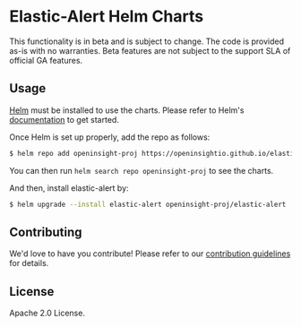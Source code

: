 # Elastic-Alert Helm Charts

This functionality is in beta and is subject to change. 
The code is provided as-is with no warranties. Beta features are not subject to the support SLA of official GA features.

## Usage

[Helm](https://helm.sh/) must be installed to use the charts. Please refer to Helm's [documentation](https://helm.sh/docs/) to get started.

Once Helm is set up properly, add the repo as follows:

```bash
$ helm repo add openinsight-proj https://openinsightio.github.io/elastic-alert
```

You can then run `helm search repo openinsight-proj` to see the charts.

And then, install elastic-alert by:

```bash
$ helm upgrade --install elastic-alert openinsight-proj/elastic-alert
```

## Contributing
We'd love to have you contribute! Please refer to our [contribution guidelines](https://github.com/openinsight-proj/elastic-alert/blob/main/CONTRIBUTING.md) for details.

## License

Apache 2.0 License.
